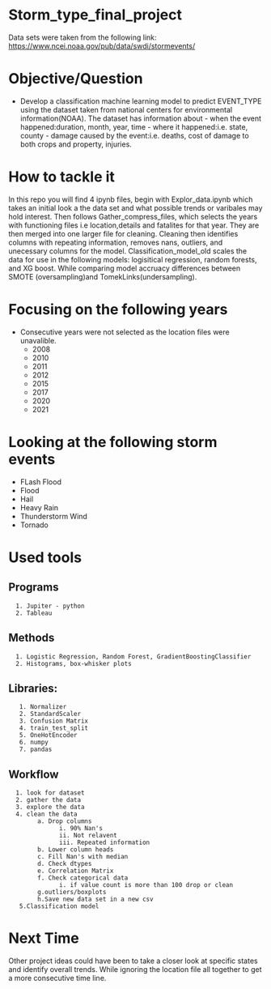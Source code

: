 # Storm_type_final_project
Data sets were taken from the following link: https://www.ncei.noaa.gov/pub/data/swdi/stormevents/
# Objective/Question 
- Develop a classification machine learning model to predict EVENT_TYPE using the dataset taken from national centers for environmental information(NOAA). The dataset has information about 
      - when the event happened:duration, month, year, time
      - where it happened:i.e. state, county
      - damage caused by the event:i.e. deaths, cost of damage to both crops and property, injuries. 

 # How to tackle it 
 In this repo you will find 4 ipynb files, begin with Explor_data.ipynb which takes an initial look a the data set and what possible trends or varibales may hold interest. Then follows Gather_compress_files, which selects the years with functioning files i.e location,details and fatalites for that year. They are then merged into one larger file for cleaning. Cleaning then identifies columns with repeating information, removes nans, outliers, and unecessary columns for the model. Classification_model_old scales the data for use in the following models: logisitical regression, random forests, and XG boost. While comparing model accruacy differences between SMOTE (oversampling)and TomekLinks(undersampling).  
 
 # Focusing on the following years 
  - Consecutive years were not selected as the location files were unavalible.
      - 2008
      - 2010
      - 2011
      - 2012
      - 2015
      - 2017
      - 2020
      - 2021  

# Looking at the following storm events 
- FLash Flood
- Flood
- Hail 
- Heavy Rain 
- Thunderstorm Wind 
- Tornado 
# Used tools 
## Programs
      1. Jupiter - python 
      2. Tableau  
## Methods 
      1. Logistic Regression, Random Forest, GradientBoostingClassifier 
      2. Histograms, box-whisker plots 

## Libraries:
       1. Normalizer 
       2. StandardScaler
       3. Confusion Matrix
       4. train_test_split
       5. OneHotEncoder
       6. numpy
       7. pandas 

## Workflow 
      1. look for dataset 
      2. gather the data 
      3. explore the data 
      4. clean the data 
            a. Drop columns 
                  i. 90% Nan's 
                  ii. Not relavent 
                  iii. Repeated information
            b. Lower column heads 
            c. Fill Nan's with median 
            d. Check dtypes 
            e. Correlation Matrix 
            f. Check categorical data 
                  i. if value count is more than 100 drop or clean 
            g.outliers/boxplots 
            h.Save new data set in a new csv  
       5.Classification model 
 
 
 # Next Time 
 Other project ideas could have been to take a closer look at specific states and identify overall trends. While ignoring the location file all together to get a more consecutive time line.
      
